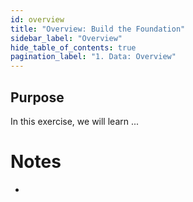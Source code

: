 ```yaml
---
id: overview
title: "Overview: Build the Foundation"
sidebar_label: "Overview"
hide_table_of_contents: true
pagination_label: "1. Data: Overview" 
---
```


## Purpose

In this exercise, we will learn ...


# Notes 

 - 
 